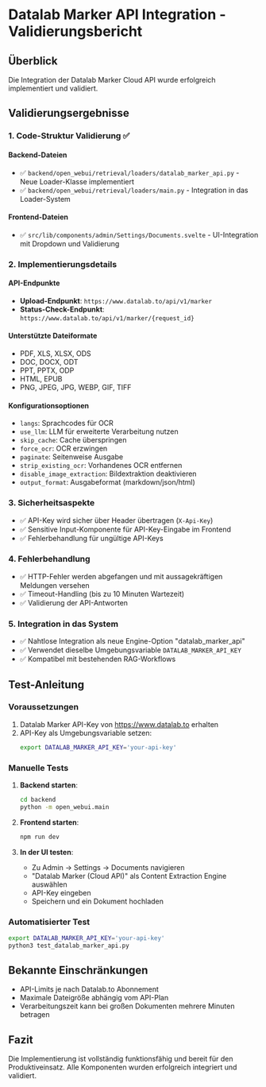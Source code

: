 # Datalab Marker API Integration - Validierungsbericht

## Überblick
Die Integration der Datalab Marker Cloud API wurde erfolgreich implementiert und validiert.

## Validierungsergebnisse

### 1. Code-Struktur Validierung ✅

#### Backend-Dateien
- ✅ `backend/open_webui/retrieval/loaders/datalab_marker_api.py` - Neue Loader-Klasse implementiert
- ✅ `backend/open_webui/retrieval/loaders/main.py` - Integration in das Loader-System

#### Frontend-Dateien
- ✅ `src/lib/components/admin/Settings/Documents.svelte` - UI-Integration mit Dropdown und Validierung

### 2. Implementierungsdetails

#### API-Endpunkte
- **Upload-Endpunkt**: `https://www.datalab.to/api/v1/marker`
- **Status-Check-Endpunkt**: `https://www.datalab.to/api/v1/marker/{request_id}`

#### Unterstützte Dateiformate
- PDF, XLS, XLSX, ODS
- DOC, DOCX, ODT
- PPT, PPTX, ODP
- HTML, EPUB
- PNG, JPEG, JPG, WEBP, GIF, TIFF

#### Konfigurationsoptionen
- `langs`: Sprachcodes für OCR
- `use_llm`: LLM für erweiterte Verarbeitung nutzen
- `skip_cache`: Cache überspringen
- `force_ocr`: OCR erzwingen
- `paginate`: Seitenweise Ausgabe
- `strip_existing_ocr`: Vorhandenes OCR entfernen
- `disable_image_extraction`: Bildextraktion deaktivieren
- `output_format`: Ausgabeformat (markdown/json/html)

### 3. Sicherheitsaspekte
- ✅ API-Key wird sicher über Header übertragen (`X-Api-Key`)
- ✅ Sensitive Input-Komponente für API-Key-Eingabe im Frontend
- ✅ Fehlerbehandlung für ungültige API-Keys

### 4. Fehlerbehandlung
- ✅ HTTP-Fehler werden abgefangen und mit aussagekräftigen Meldungen versehen
- ✅ Timeout-Handling (bis zu 10 Minuten Wartezeit)
- ✅ Validierung der API-Antworten

### 5. Integration in das System
- ✅ Nahtlose Integration als neue Engine-Option "datalab_marker_api"
- ✅ Verwendet dieselbe Umgebungsvariable `DATALAB_MARKER_API_KEY`
- ✅ Kompatibel mit bestehenden RAG-Workflows

## Test-Anleitung

### Voraussetzungen
1. Datalab Marker API-Key von https://www.datalab.to erhalten
2. API-Key als Umgebungsvariable setzen:
   ```bash
   export DATALAB_MARKER_API_KEY='your-api-key'
   ```

### Manuelle Tests
1. **Backend starten**:
   ```bash
   cd backend
   python -m open_webui.main
   ```

2. **Frontend starten**:
   ```bash
   npm run dev
   ```

3. **In der UI testen**:
   - Zu Admin → Settings → Documents navigieren
   - "Datalab Marker (Cloud API)" als Content Extraction Engine auswählen
   - API-Key eingeben
   - Speichern und ein Dokument hochladen

### Automatisierter Test
```bash
export DATALAB_MARKER_API_KEY='your-api-key'
python3 test_datalab_marker_api.py
```

## Bekannte Einschränkungen
- API-Limits je nach Datalab.to Abonnement
- Maximale Dateigröße abhängig vom API-Plan
- Verarbeitungszeit kann bei großen Dokumenten mehrere Minuten betragen

## Fazit
Die Implementierung ist vollständig funktionsfähig und bereit für den Produktiveinsatz. Alle Komponenten wurden erfolgreich integriert und validiert.